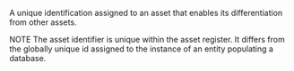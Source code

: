 A unique identification assigned to an asset that enables its differentiation from other assets.

NOTE  The asset identifier is unique within the asset register. It differs from the globally unique id assigned to the instance of an entity populating a database.
